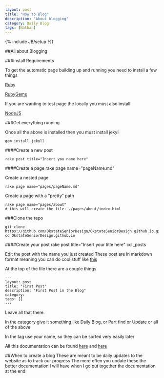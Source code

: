 ```yaml
---
layout: post
title: "How to Blog"
description: "About blogging"
category: Daily Blog
tags: [Nathan]
---
```

{% include JB/setup %}

##All about Blogging

###Install Requirements

To get the automatic page building up and running you need to install a few things

[Ruby](https://cache.ruby-lang.org/pub/ruby/2.1/ruby-2.1.7.tar.gz)

[RubyGems](https://rubygems.org/rubygems/rubygems-2.4.8.tgz)

If you are wanting to test page the locally you must also install

[NodeJS](https://nodejs.org/dist/latest/x64/node-v0.12.7-x64.msi)

###Get everything running

Once all the above is installed then you must install jekyll

    gem install jekyll

####Create a new post

    rake post title="Insert you name here"

####Create a page
    rake page name="pageName.md"
    
Create a nested page

    rake page name="pages/pageName.md"
    
Create a page with a "pretty" path

    rake page name="pages/about"
    # this will create the file: ./pages/about/index.html

###Clone the repo

    git clone https://github.com/OkstateSeniorDesign/OkstateSeniorDesign.github.io.git
    cd OkstateSeniorDesign.github.io

####Create your post
    rake post title="Insert your title here"
    cd _posts

Edit the post with the name you just created
These post are in markdown format meaning you can do cool stuff like [this](https://help.github.com/articles/markdown-basics/)

At the top of the file there are a couple things

    ---
    layout: post
    title: "First Post"
    description: "First Post in the Blog"
    category:
    tags: []
    ---

Leave all that there.

In the category give it something like Daily Blog, or Part find or Update or all of the above

In the tag use your name, so they can be sorted very easily later

All this documentation can be found [here](http://jekyllbootstrap.com/) and [here](http://jekyllrb.com/)

##When to create a blog
These are meant to be daily updates to the website as to track our progress
The more often you update these the better documentation I will have when I go put together the documentation at the end
